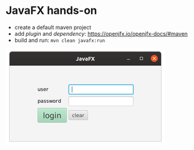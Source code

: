 # JavaFX hands-on

* create a default maven project
* add _plugin_ and _dependency_: https://openjfx.io/openjfx-docs/#maven
* build and run: `mvn clean javafx:run`

![](screenshot.png)